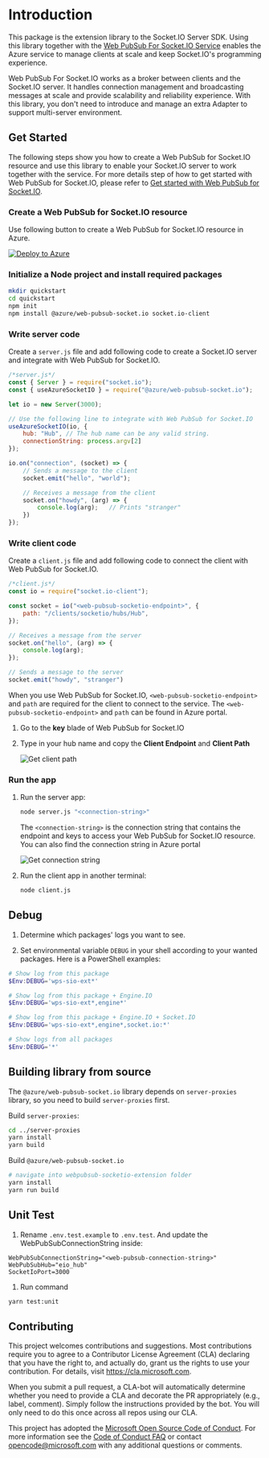 # Introduction

This package is the extension library to the Socket.IO Server SDK. Using this library together with the [Web PubSub For Socket.IO Service](https://learn.microsoft.com/azure/azure-web-pubsub/socketio-overview) enables the Azure service to manage clients at scale and keep Socket.IO's programming experience.

Web PubSub For Socket.IO works as a broker between clients and the Socket.IO server. It handles connection management and broadcasting messages at scale and provide scalability and reliability experience. With this library, you don't need to introduce and manage an extra Adapter to support multi-server environment.

## Get Started

The following steps show you how to create a Web PubSub for Socket.IO resource and use this library to enable your Socket.IO server to work together with the service. For more details step of how to get started with Web PubSub for Socket.IO, please refer to [Get started with Web PubSub for Socket.IO](https://learn.microsoft.com/azure/azure-web-pubsub/socketio-quickstart).

### Create a Web PubSub for Socket.IO resource

Use following button to create a Web PubSub for Socket.IO resource in Azure.

[![Deploy to Azure](https://aka.ms/deploytoazurebutton)](https://ms.portal.azure.com/#create/Microsoft.WebPubSubForSocketIO)

### Initialize a Node project and install required packages

```bash
mkdir quickstart
cd quickstart
npm init
npm install @azure/web-pubsub-socket.io socket.io-client
```

### Write server code

Create a `server.js` file and add following code to create a Socket.IO server and integrate with Web PubSub for Socket.IO.

```javascript
/*server.js*/
const { Server } = require("socket.io");
const { useAzureSocketIO } = require("@azure/web-pubsub-socket.io");

let io = new Server(3000);

// Use the following line to integrate with Web PubSub for Socket.IO
useAzureSocketIO(io, {
    hub: "Hub", // The hub name can be any valid string.
    connectionString: process.argv[2]
});

io.on("connection", (socket) => {
    // Sends a message to the client
    socket.emit("hello", "world");

    // Receives a message from the client
    socket.on("howdy", (arg) => {
        console.log(arg);   // Prints "stranger"
    })
});
```

### Write client code

Create a `client.js` file and add following code to connect the client with Web PubSub for Socket.IO.

```javascript
/*client.js*/
const io = require("socket.io-client");

const socket = io("<web-pubsub-socketio-endpoint>", {
    path: "/clients/socketio/hubs/Hub",
});

// Receives a message from the server
socket.on("hello", (arg) => {
    console.log(arg);
});

// Sends a message to the server
socket.emit("howdy", "stranger")
```

When you use Web PubSub for Socket.IO, `<web-pubsub-socketio-endpoint>` and `path` are required for the client to connect to the service. The `<web-pubsub-socketio-endpoint>` and `path` can be found in Azure portal.

1. Go to the **key** blade of Web PubSub for Socket.IO

1. Type in your hub name and copy the **Client Endpoint** and **Client Path**

    ![Get client path](https://learn.microsoft.com/azure/azure-web-pubsub/media/socketio-quickstart/client-url.png)

### Run the app

1. Run the server app:

    ```bash
    node server.js "<connection-string>"
    ```

    The `<connection-string>` is the connection string that contains the endpoint and keys to access your Web PubSub for Socket.IO resource. You can also find the connection string in Azure portal

    ![Get connection string](https://learn.microsoft.com/azure/azure-web-pubsub/media/socketio-quickstart/connection-string.png)

2. Run the client app in another terminal:

    ```bash
    node client.js
    ```

## Debug

1. Determine which packages' logs you want to see.

2. Set environmental variable `DEBUG` in your shell according to your wanted packages. Here is a PowerShell examples:

```powershell
# Show log from this package
$Env:DEBUG='wps-sio-ext*'

# Show log from this package + Engine.IO
$Env:DEBUG='wps-sio-ext*,engine*'

# Show log from this package + Engine.IO + Socket.IO
$Env:DEBUG='wps-sio-ext*,engine*,socket.io:*'

# Show logs from all packages
$Env:DEBUG='*'
```

## Building library from source

The `@azure/web-pubsub-socket.io` library depends on `server-proxies` library, so you need to build `server-proxies` first.

Build `server-proxies`:

```bash
cd ../server-proxies
yarn install
yarn build
```

Build `@azure/web-pubsub-socket.io`

```bash
# navigate into webpubsub-socketio-extension folder
yarn install
yarn run build
```

## Unit Test

1. Rename `.env.test.example` to `.env.test`. And update the WebPubSubConnectionString inside:

```file
WebPubSubConnectionString="<web-pubsub-connection-string>"
WebPubSubHub="eio_hub"
SocketIoPort=3000
```

1. Run command

```bash
yarn test:unit
```

## Contributing

This project welcomes contributions and suggestions.  Most contributions require you to agree to a
Contributor License Agreement (CLA) declaring that you have the right to, and actually do, grant us
the rights to use your contribution. For details, visit https://cla.microsoft.com.

When you submit a pull request, a CLA-bot will automatically determine whether you need to provide
a CLA and decorate the PR appropriately (e.g., label, comment). Simply follow the instructions
provided by the bot. You will only need to do this once across all repos using our CLA.

This project has adopted the [Microsoft Open Source Code of Conduct](https://opensource.microsoft.com/codeofconduct/).
For more information see the [Code of Conduct FAQ](https://opensource.microsoft.com/codeofconduct/faq/) or
contact [opencode@microsoft.com](mailto:opencode@microsoft.com) with any additional questions or comments.